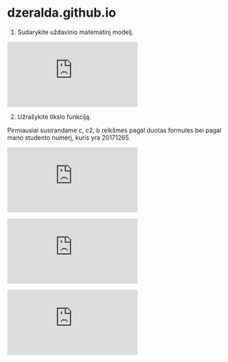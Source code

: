 # dzeralda.github.io
1. Sudarykite uždavinio matematinį modelį.

![matematiniomodelioformule](https://latex.codecogs.com/gif.latex?min%20c%28t%29%3D%5Cfrac%7Bc2%7D%7Bt%7D&plus;c*t*b)

2. Užrašykite tikslo funkciją.

Pirmiausiai susirandame c, c2, b reikšmes pagal duotas formules bei pagal mano studento numerį, kuris yra 20171265.

![prekestonomis](https://latex.codecogs.com/gif.latex?b%3D%5Cfrac%7BStudnr*mod*7%7D%7B2%7D&plus;2%2C5)

![partijoskaina](https://latex.codecogs.com/gif.latex?c2%3D%28studnr*mod*30%29&plus;150)

![islaidos](https://latex.codecogs.com/gif.latex?c%3Dstudnr*mod*5&plus;3)
